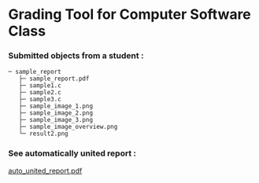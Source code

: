 # Grading Tool for Computer Software Class

### Submitted objects from a student :
```
─ sample_report
   ├─ sample_report.pdf
   ├─ sample1.c
   ├─ sample2.c
   ├─ sample3.c
   ├─ sample_image_1.png
   ├─ sample_image_2.png
   ├─ sample_image_3.png
   ├─ sample_image_overview.png        
   └─ result2.png
```

### See automatically united report : 
[auto_united_report.pdf](./auto_united_report)